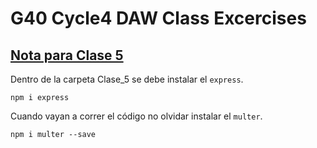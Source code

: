 # G40 Cycle4 DAW Class Excercises

## <u>Nota para Clase 5</u>

Dentro de la carpeta Clase_5 se debe instalar el `express`.

```
npm i express
```
Cuando vayan a correr el código no olvidar instalar el `multer`.

```
npm i multer --save
```
